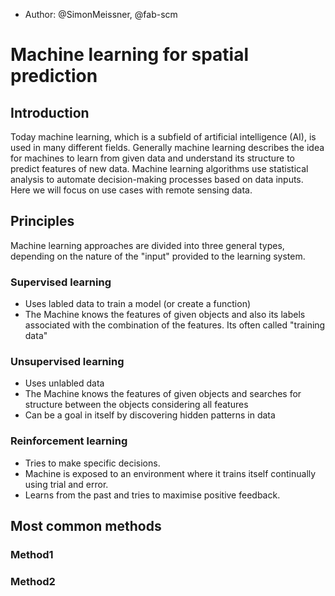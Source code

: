 - Author: @SimonMeissner, @fab-scm

# Machine learning for spatial prediction

## Introduction

Today machine learning, which is a subfield of artificial intelligence (AI), is used in many different fields. Generally machine learning describes the idea for machines to learn from given data and understand its structure to predict features of new data.
Machine learning algorithms use statistical analysis to automate decision-making processes based on data inputs.
Here we will focus on use cases with remote sensing data.

## Principles

Machine learning approaches are divided into three general types, depending on the nature of the "input" provided to the learning system.

### Supervised learning

* Uses labled data to train a model (or create a function)
* The Machine knows the features of given objects and also its labels associated with the combination of the features. Its often called "training data"


### Unsupervised learning

* Uses unlabled data
* The Machine knows the features of given objects and searches for structure between the objects considering all features
* Can be a goal in itself by discovering hidden patterns in data

### Reinforcement learning

* Tries to make specific decisions.
* Machine is exposed to an environment where it trains itself continually using trial and error.
* Learns from the past and tries to maximise positive feedback.


## Most common methods

### Method1


### Method2
